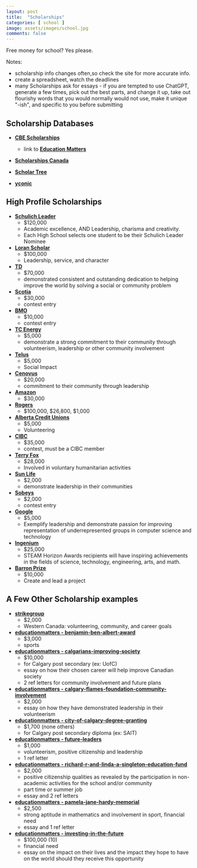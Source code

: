 ```yaml
---
layout: post
title:  "Scholarships"
categories: [ school ]
image: assets/images/school.jpg
comments: false
---
```


Free money for school? Yes please.

Notes:
- scholarship info changes often,so check the site for more accurate info.
- create a spreadsheet, watch the deadlines
- many Scholarships ask for essays - if you are tempted to use ChatGPT, generate a few times, pick out the best parts, and change it up, take out flourishy words that you would normally would not use, make it unique "-ish", and specific to you before submitting

## Scholarship Databases

+ **[CBE Scholarships](https://cbe.ab.ca/programs/high-school/Pages/awards-scholarships.aspx)**
    - link to **[Education Matters](https://www.educationmatters.ca/students/)**

+ **[Scholarships Canada](https://www.scholarshipscanada.com/)**
+ **[Scholar Tree](https://scholartree.ca/)**
+ **[yconic](https://yconic.com/)**

## High Profile Scholarships

+ **[Schulich Leader](https://schulichleaders.com/)**
    - $120,000
    - Academic excellence, AND Leadership, charisma and creativity.
    - Each High School selects one student to be their Schulich Leader Nominee
+ **[Loran Scholar](https://loranscholar.ca/)**
    - $100,000
    - Leadership, service, and character
+ **[TD](https://www.td.com/ca/en/personal-banking/solutions/student-banking/community-leadership-scholarship-for-canadians)**
    - $70,000
    - demonstrated consistent and outstanding dedication to helping improve the world by solving a social or community problem
+ **[Scotia](https://www.scotiabank.com/ca/en/personal/bank-accounts/students/scholarship-contest.html)**
    - $30,000
    - contest entry
+ **[BMO](https://yconic.55rush.com/bmo)**
    - $10,000
    - contest entry
+ **[TC Energy](https://www.tcenergy.com/community-giving/scholarships/Canada-En/)**
    - $5,000
    - demonstrate a strong commitment to their community through volunteerism, leadership or other community involvement
+ **[Telus](https://www.friendlyfuture.com/en/foundation/social-impact-bursary)**
    - $5,000
    - Social Impact
+ **[Cenovus](https://www.cenovus.com/Careers/Students-and-new-grads/STEM-Scholarship)**
    - $20,000
    - commitment to their community through leadership
+ **[Amazon](https://www.amazonfutureengineer.ca/programs/scholarships/)**
    - $30,000
+ **[Rogers](https://about.rogers.com/our-impact/ted-rogers-scholarships/)**
    - $100,000, $26,800, $1,000
+ **[Alberta Credit Unions](https://albertacreditunions.com/be-ready/student-life/future-leader-of-alberta-scholarship/)**
    - $5,000
    - Volunteering
+ **[CIBC](https://www.cibc.com/en/student/scholarships-and-contests/full-ride.html)**
    - $35,000
    - contest, must be a CIBC member
+ **[Terry Fox](https://terryfoxawards.ca/applicant-information/)**
    - $28,000
    - Involved in voluntary humanitarian activities
+ **[Sun Life](https://www.sunlifeglobalinvestments.com/en/about-us/livebright-scholarship-program/)**
    - $2,000
    - demonstrate leadership in their communities
+ **[Sobeys](https://yconic.55rush.com/foodforthought)**
    - $2,000
    - contest entry
+ **[Google](https://buildyourfuture.withgoogle.com/scholarships/generation-google-scholarship)**
    - $5,000
    - Exemplify leadership and demonstrate passion for improving representation of underrepresented groups in computer science and technology
+ **[Ingenium](https://steamhorizonawards.ca/)**
    - $25,000
    - STEAM Horizon Awards recipients will have inspiring achievements in the fields of science, technology, engineering, arts, and math.
+ **[Barron Prize](https://barronprize.org/)**
    - $10,000
    - Create and lead a project

## A Few Other Scholarship examples

+ **[strikegroup](https://www.strikegroup.ca/scholarships/)**
    - $2,000
    - Western Canada: volunteering, community, and career goals
+ **[educationmatters - benjamin-ben-albert-award](https://www.educationmatters.ca/awards/benjamin-ben-albert-award/)**
    - $3,000
    - sports
+ **[educationmatters - calgarians-improving-society](https://www.educationmatters.ca/awards/calgarians-improving-society-award/)**
    - $10,000
    - for Calgary post secondary (ex: UofC)
    - essay on how their chosen career will help improve Canadian society
    - 2 ref letters for community involvement and future plans
+ **[educationmatters - calgary-flames-foundation-community-involvement](https://www.educationmatters.ca/awards/calgary-flames-foundation-community-involvement-scholarship/)**
    - $2,000
    - essay on how they have demonstrated leadership in their volunteerism
+ **[educationmatters - city-of-calgary-degree-granting](https://www.educationmatters.ca/awards/city-of-calgary-degree-granting-scholarship/)**
    - $1,700 (none others)
    - for Calgary post secondary diploma (ex: SAIT)
+ **[educationmatters - future-leaders ](https://www.educationmatters.ca/awards/educationmatters-future-leaders-award/)**
    - $1,000
    - volunteerism, positive citizenship and leadership
    - 1 ref letter
+ **[educationmatters - richard-r-and-linda-a-singleton-education-fund](https://www.educationmatters.ca/awards/richard-r-and-linda-a-singleton-education-fund-award/)**
    - $2,000
    - positive citizenship qualities as revealed by the participation in non-academic activities for the school and/or community
    - part time or summer job
    - essay and 2 ref letters
+ **[educationmatters - pamela-jane-hardy-memorial](https://www.educationmatters.ca/awards/pamela-jane-hardy-memorial-award/)**
    - $2,500
    - strong aptitude in mathematics and involvement in sport, financial need
    - essay and 1 ref letter
+ **[educationmatters - investing-in-the-future](https://www.educationmatters.ca/awards/investing-in-the-future-award/)**
    - $100,000 (10)
    - financial need
    - essay on the impact on their lives and the impact they hope to have on the world should they receive this opportunity